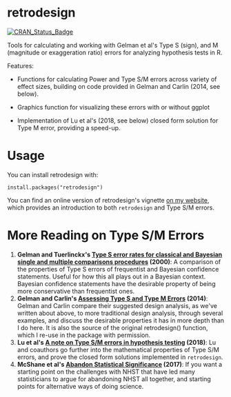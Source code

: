 # retrodesign
[![CRAN_Status_Badge](http://www.r-pkg.org/badges/version/retrodesign)](https://cran.r-project.org/package=retrodesign)

Tools for calculating and working with Gelman et al's Type S (sign), and M (magnitude or exaggeration ratio) errors for analyzing hypothesis tests in R.

Features:

* Functions for calculating Power and Type S/M errors across variety of effect sizes, building on code provided in Gelman and Carlin (2014, see below).

* Graphics function for visualizing these errors with or without ggplot

* Implementation of Lu et al's (2018, see below) closed form solution for Type M error, providing a speed-up.

# Usage

You can install retrodesign with:

```
install.packages("retrodesign")
```

You can find an online version of retrodesign's vignette [on my website](https://andytimm.github.io/posts/Intro%20to%20Retrodesign/2019-02-05-Intro_To_retrodesign.html), which provides an introduction to both `retrodesign` and Type S/M errors.

# More Reading on Type S/M Errors

1. **Gelman and Tuerlinckx's [Type S error rates for classical and Bayesian single and multiple comparisons
procedures](http://www.stat.columbia.edu/~gelman/research/published/francis8.pdf) (2000)**: A comparison of the properties of Type S errors of frequentist and Bayesian confidence statements. Useful for how this all plays out in a Bayesian context. Bayesian confidence statements have the desirable property of being more conservative than frequentist ones.
2. **Gelman and Carlin's [Assessing Type S and Type M Errors](http://www.stat.columbia.edu/~gelman/research/published/retropower20.pdf)
 (2014)**: Gelman and Carlin compare their suggested design analysis, as we've written about above,
 to more traditional design analysis, through several examples, and discuss the
 desirable properties it has in more depth than I do here. It is also the source of the original
 retrodesign() function, which I re-use in the package with permission.
3. **Lu et al's [A note on Type S/M errors in hypothesis testing](https://onlinelibrary.wiley.com/doi/full/10.1111/bmsp.12132)
(2018)**: Lu and coauthors go further into the mathematical properties of Type S/M errors, and prove the closed form solutions implemented in `retrodesign`.
4. **McShane et al's [Abandon Statistical Significance](https://arxiv.org/abs/1709.07588) (2017)**: If you
want a starting point on the challenges with NHST that have led many statisticians
to argue for abandoning NHST all together, and starting points for alternative
ways of doing science.
